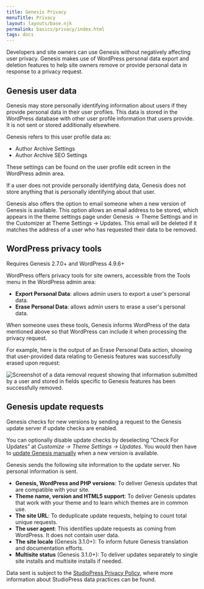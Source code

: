 ```yaml
---
title: Genesis Privacy
menuTitle: Privacy
layout: layouts/base.njk
permalink: basics/privacy/index.html
tags: docs
---
```


Developers and site owners can use Genesis without negatively affecting user privacy. Genesis makes use of WordPress personal data export and deletion features to help site owners remove or provide personal data in response to a privacy request.

## Genesis user data
Genesis may store personally identifying information about users if they provide personal data in their user profiles. This data is stored in the WordPress database with other user profile information that users provide. It is not sent or stored additionally elsewhere.

Genesis refers to this user profile data as:
- Author Archive Settings
- Author Archive SEO Settings

These settings can be found on the user profile edit screen in the WordPress admin area.

<p class="notice">
If a user does not provide personally identifying data, Genesis does not store anything that is personally identifying about that user.
</p>

Genesis also offers the option to email someone when a new version of Genesis is available. This option allows an email address to be stored, which appears in the theme settings page under Genesis → Theme Settings and in the Customizer at Theme Settings → Updates. This email will be deleted if it matches the address of a user who has requested their data to be removed.

## WordPress privacy tools
<p class="notice">
Requires Genesis 2.7.0+ and WordPress 4.9.6+
</p>

WordPress offers privacy tools for site owners, accessible from the Tools menu in the WordPress admin area:
- **Export Personal Data**: allows admin users to export a user's personal data.
- **Erase Personal Data**: allows admin users to erase a user's personal data.

When someone uses these tools, Genesis informs WordPress of the data mentioned above so that WordPress can include it when processing the privacy request.

For example, here is the output of an Erase Personal Data action, showing that user-provided data relating to Genesis features was successfully erased upon request:

<img src="{{ '/img/data-removal.png' | url }}" alt="Screenshot of a data removal request showing that information submitted by a user and stored in fields specific to Genesis features has been successfully removed.">

## Genesis update requests
Genesis checks for new versions by sending a request to the Genesis update server if update checks are enabled.

You can optionally disable update checks by deselecting “Check For Updates” at <em>Customize → Theme Settings → Updates</em>. You would then have to [update Genesis manually](https://my.studiopress.com/documentation/usage/genesis-features/how-to-update-the-genesis-framework/#Updating-the-Genesis-Framework-Via-FTP) when a new version is available.

Genesis sends the following site information to the update server. No personal information is sent.

- **Genesis, WordPress and PHP versions**: To deliver Genesis updates that are compatible with your site.
- **Theme name, version and HTML5 support**: To deliver Genesis updates that work with your theme and to learn which themes are in common use.
- **The site URL**: To deduplicate update requests, helping to count total unique requests.
- **The user agent**: This identifies update requests as coming from WordPress. It does not contain user data.
- **The site locale** (Genesis 3.1.0+): To inform future Genesis translation and documentation efforts.
- **Multisite status** (Genesis 3.1.0+): To deliver updates separately to single site installs and multisite installs if needed.

Data sent is subject to the [StudioPress Privacy Policy](https://www.studiopress.com/go/privacy-policy/), where more information about StudioPress data practices can be found.

